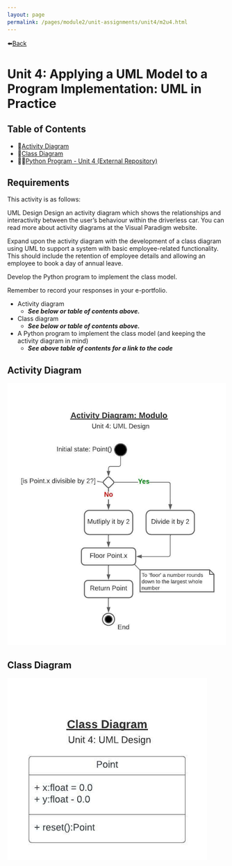 ```yaml
---
layout: page
permalink: /pages/module2/unit-assignments/unit4/m2u4.html
---
```


⬅️[Back](/pages/module2.html)

# Unit 4: Applying a UML Model to a Program Implementation: UML in Practice

## Table of Contents

- 🔗[Activity Diagram](#activity-diagram)
- 🔗[Class Diagram](#class-diagram)
- 🧑‍💻[Python Program - Unit 4 (External Repository)](https://github.com/turbits/essex_module2_unit_programs/tree/main/unit4)

## Requirements

This activity is as follows:

UML Design
Design an activity diagram which shows the relationships and interactivity between the user’s behaviour within the driverless car. You can read more about activity diagrams at the Visual Paradigm website.

Expand upon the activity diagram with the development of a class diagram using UML to support a system with basic employee-related functionality. This should include the retention of employee details and allowing an employee to book a day of annual leave.

Develop the Python program to implement the class model.

Remember to record your responses in your e-portfolio.

- Activity diagram
  - **_See below or table of contents above._**
- Class diagram
  - **_See below or table of contents above._**
- A Python program to implement the class model (and keeping the activity diagram in mind)
  - **_See above table of contents for a link to the code_**

## Activity Diagram

![Activity Diagram](/pages/module2/unit-assignments/unit4/m2u4-activity-diagram.jpeg)

## Class Diagram

![Class Diagram](/pages/module2/unit-assignments/unit4/m2u4-class-diagram-point.jpeg)
